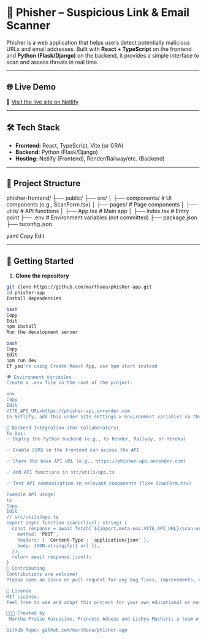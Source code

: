 # 🎣 Phisher – Suspicious Link & Email Scanner

Phisher is a web application that helps users detect potentially malicious URLs and email addresses. Built with **React + TypeScript** on the frontend and **Python (Flask/Django)** on the backend, it provides a simple interface to scan and assess threats in real time.

---

## 🌐 Live Demo

🔗 [Visit the live site on Netlify](https://phisherr.netlify.app)

---

## 🛠️ Tech Stack

- **Frontend:** React, TypeScript, Vite (or CRA)
- **Backend:** Python (Flask/Django)
- **Hosting:** Netlify (Frontend), Render/Railway/etc. (Backend)

---

## 📁 Project Structure

phisher-frontend/
├── public/
├── src/
│ ├── components/ # UI components (e.g., ScanForm.tsx)
│ ├── pages/ # Page components
│ ├── utils/ # API functions
│ ├── App.tsx # Main app
│ ├── index.tsx # Entry point
├── .env # Environment variables (not committed)
├── package.json
├── tsconfig.json

yaml
Copy
Edit

---

## 🚀 Getting Started

1. **Clone the repository**

```bash
git clone https://github.com/marthaea/phisher-app.git
cd phisher-app
Install dependencies

bash
Copy
Edit
npm install
Run the development server

bash
Copy
Edit
npm run dev
If you're using Create React App, use npm start instead

🌍 Environment Variables
Create a .env file in the root of the project:

env
Copy
Edit
VITE_API_URL=https://phisher-api.onrender.com
In Netlify, add this under Site settings > Environment variables so the deployed frontend can access it.

🔗 Backend Integration (For Collaborators)
To Dos:
✅ Deploy the Python backend (e.g., to Render, Railway, or Heroku)

✅ Enable CORS so the frontend can access the API

✅ Share the base API URL (e.g., https://phisher-api.onrender.com)

✅ Add API functions in src/utils/api.ts

✅ Test API communication in relevant components (like ScanForm.tsx)

Example API usage:
ts
Copy
Edit
// src/utils/api.ts
export async function scanUrl(url: string) {
  const response = await fetch(`${import.meta.env.VITE_API_URL}/scan-url`, {
    method: 'POST',
    headers: { 'Content-Type': 'application/json' },
    body: JSON.stringify({ url }),
  });
  return await response.json();
}
🤝 Contributing
Contributions are welcome!
Please open an issue or pull request for any bug fixes, improvements, or new features.

📄 License
MIT License.
Feel free to use and adapt this project for your own educational or non-commercial use.

👩🏾‍💻 Created by
 Martha Praise Katusiime, Princess Adaeze and Lishya Muchiri; a team of talented developers from Uganda, Kenya 🇰🇪 and Nigeria 🇳🇬.

GitHub Repo: github.com/marthaea/phisher-app
